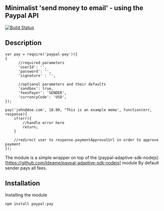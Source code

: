 Minimalist 'send money to email' - using the Paypal API
--
[![Build Status](https://travis-ci.org/ogt/paypal-pay.png)](https://travis-ci.org/ogt/paypal-pay)

## Description
```
var pay = require('paypal-pay')({
{
      //required parameters
      'userId': '',
      'password': '',
      'signature' : '',

      //optional parameters and their defaults
      'sandbox': true,
      'feesPayer': 'SENDER',
      'currencyCode': 'USD',
});

pay('john@doe.com', 18.00, "This is an example memo', function(err, response){
    if(err){
        //handle error here
        return;
    }

    //redirect user to response.paymentApprovalUrl in order to approve payment
});

```
The module is a simple wrapper on top of the (paypal-adaptive-sdk-nodejs)[https://github.com/Ideame/paypal-adaptive-sdk-nodejs] module
By default sender pays all fees.

## Installation 

Installing the module
```
npm install paypal-pay
```


